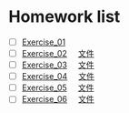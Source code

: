 # Homework list
- [ ] [Exercise_01](https://github.com/tht312/computational_physics_N2015301020013/tree/master/Exercise_01)
- [ ] [Exercise_02](http://note.youdao.com/noteshare?id=57e2933dcbeb6824e4d61a08e980e9ba)          [文件](https://github.com/tht312/computational_physics_N2015301020013/tree/master/Exercise_02)
- [ ] [Exercise_03](http://note.youdao.com/noteshare?id=76d3ede3a3c4e5f24801f6eb0db3a6e9)          [文件](https://github.com/tht312/computational_physics_N2015301020013/tree/master/Exercise_03)
- [ ] [Exercise_04](http://note.youdao.com/noteshare?id=0915db6fdefd97572d7d527a0abe711b)          [文件](https://github.com/tht312/computational_physics_N2015301020013/tree/master/Exercise_04)
- [ ] [Exercise_05](http://note.youdao.com/noteshare?id=c93ea35db83826671b4bc4ce627f3768)          [文件](https://github.com/tht312/computational_physics_N2015301020013/tree/master/Exercise_05)
- [ ] [Exercise_06](http://note.youdao.com/noteshare?id=bc54021aade2c3b94da983714a3c16f7)          [文件](https://github.com/tht312/computational_physics_N2015301020013/tree/master/Exercise_06)
